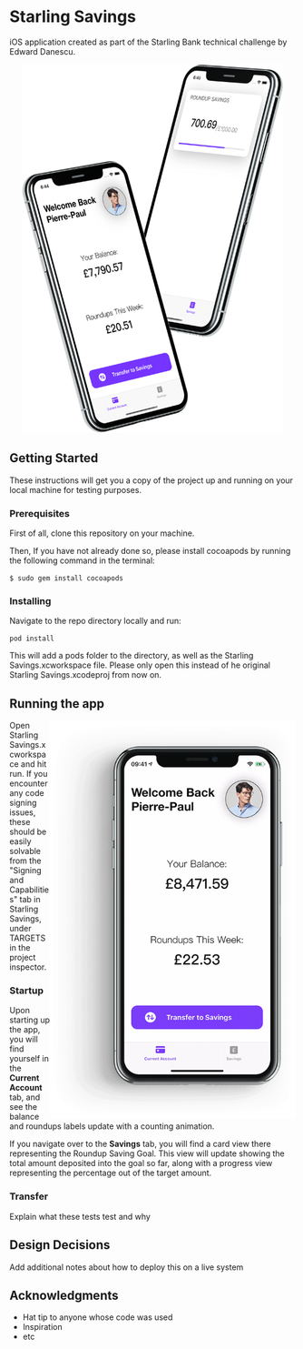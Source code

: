 # Starling Savings

iOS application created as part of the Starling Bank technical challenge by Edward Danescu.

<p align="center">
  <img width="460" height="648" src="img/iPhones.png">
</p>

## Getting Started

These instructions will get you a copy of the project up and running on your local machine for testing purposes.

### Prerequisites

First of all, clone this repository on your machine.

Then, If you have not already done so, please install cocoapods by running the following command in the terminal:

```
$ sudo gem install cocoapods
```

### Installing

Navigate to the repo directory locally and run:

```
pod install
```

This will add a pods folder to the directory, as well as the Starling Savings.xcworkspace file. Please only open this instead of he original Starling Savings.xcodeproj from now on.

## Running the app

<img align="right" width="433" height="700" src="img/Animation.gif">

Open Starling Savings.xcworkspace and hit run. If you encounter any code signing issues, these should be easily solvable from the "Signing and Capabilities" tab in Starling Savings, under TARGETS in the project inspector.

### Startup

Upon starting up the app, you will find yourself in the **Current Account** tab, and see the balance and roundups labels update with a counting animation.

If you navigate over to the **Savings** tab, you will find a card view there representing the Roundup Saving Goal. This view will update showing the total amount deposited into the goal so far, along with a progress view representing the percentage out of the target amount.

### Transfer

Explain what these tests test and why


## Design Decisions

Add additional notes about how to deploy this on a live system



## Acknowledgments

* Hat tip to anyone whose code was used
* Inspiration
* etc

